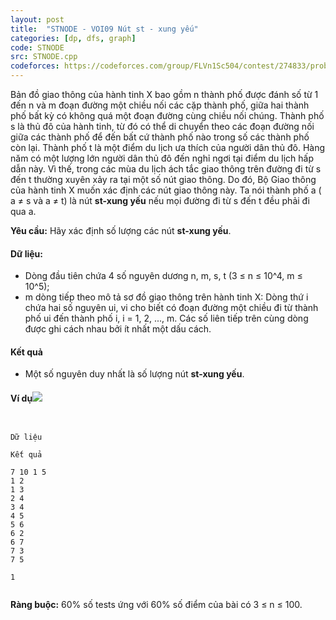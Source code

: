 ```yaml
---
layout: post
title:  "STNODE - VOI09 Nút st - xung yếu"
categories: [dp, dfs, graph]
code: STNODE
src: STNODE.cpp
codeforces: https://codeforces.com/group/FLVn1Sc504/contest/274833/problem/U
---
```



Bản đồ giao thông của hành tinh X bao gồm n thành phố được đánh số từ 1 đến n và m đoạn đường một chiều nối các cặp thành phố, giữa hai thành phố bất kỳ có không quá một đoạn đường cùng chiều nối chúng. Thành phố s là thủ đô của hành tinh, từ đó có thể di chuyển theo các đoạn đường nối giữa các thành phố để đến bất cứ thành phố nào trong số các thành phố còn lại. Thành phố t là một điểm du lịch ưa thích của người dân thủ đô. Hàng năm có một lượng lớn người dân thủ đô đến nghỉ ngơi tại điểm du lịch hấp dẫn này. Vì thế, trong các mùa du lịch ách tắc giao thông trên đường đi từ s đến t thường xuyên xảy ra tại một số nút giao thông. Do đó, Bộ Giao thông của hành tinh X muốn xác định các nút giao thông này. Ta nói thành phố a ( a ≠ s và a ≠ t) là nút **st-xung yếu** nếu mọi đường đi từ s đến t đều phải đi qua a.  
  
**Yêu cầu:** Hãy xác định số lượng các nút **st-xung yếu**.

#### Dữ liệu:

*   Dòng đầu tiên chứa 4 số nguyên dương n, m, s, t (3 ≤ n ≤ 10^4, m ≤ 10^5);
*   m dòng tiếp theo mô tả sơ đồ giao thông trên hành tinh X: Dòng thứ i chứa hai số nguyên ui, vi cho biết có đoạn đường một chiều đi từ thành phố ui đến thành phố i, i = 1, 2, ..., m. Các số liên tiếp trên cùng dòng được ghi cách nhau bởi ít nhất một dấu cách.

#### Kết quả

*   Một số nguyên duy nhất là số lượng nút **st-xung yếu**.

#### Ví dụ![](http://vn.spoj.com/content/STNODE.jpg)

```


Dữ liệu

Kết quả

7 10 1 5  
1 2  
1 3  
2 4  
3 4  
4 5  
5 6  
6 2  
6 7  
7 3  
7 5

1


```

**Ràng buộc:** 60% số tests ứng với 60% số điểm của bài có 3 ≤ n ≤ 100.

<!--more-->

